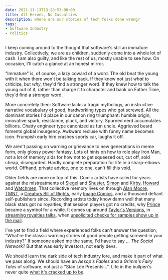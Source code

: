 ```yaml
---
date: 2021-11-13T13:28:53-08:00
title: All Heroes, No Casualties
description: where are our stories of tech folks done wrong?
tags:
- Software Industry
- Politics
---
```


I keep coming around to the thought that software's still an immature industry.  Collectively, we are as children, suddenly come into a whole lot of cash.  I am also guilty, and like the rest of us, mostly unable to see how.  On occasion, I'll catch a glance at an honest mirror.

"Immature" is, of course, a lazy coward of a word.  The old beat the young with it when there won't be talking back.  If they knew not just _what_ to criticize, but _why_, they'd find a stronger word.  If they knew how to talk the young out of it, rather than charge it to character and bank on Father Time, they'd find a stronger word.

More concretely then:  Software lacks a tragic mythology, an instructive narrative vocabulary of good, hardworking types who got screwed.  All the dominant stories I'd place in our canon ring triumphant: humble origin, innovative spark, resistance, pluck, and victory.  Spurned nerd accumulates billions.  Chatty engineer type canonized as fun uncle.  Aggrieved beard foments global insurgency.  Awkward recluse with funny name becomes icon.  Frumpish early hire crashes sports car, laughs it off.

We aren't passing on warning or grievance to new generations in meme form, only glossy power fantasy.  Lots of hints on how to role play Iron Man, not a lot of memory aids for how not to get squeezed out, cut off, sold cheap, disregarded.  Hardly complete preparation for life in a sharp-elbows world.  Offhand, private advice, one to one, can't fill this void.

Older fields are more on top of this.  Comic artists have railed for years against the mistreatments of [Siegel](https://en.wikipedia.org/wiki/Jerry_Siegel) and [Shuster](https://en.wikipedia.org/wiki/Joe_Shuster), [Simon](https://en.wikipedia.org/wiki/Joe_Simon) and [Kirby](https://en.wikipedia.org/wiki/Jack_Kirby), [Howard](https://en.wikipedia.org/wiki/Howard_the_Duck) and [Watchmen](https://en.wikipedia.org/wiki/Watchmen).  That collective memory lives on through [Alan Moore](https://en.wikipedia.org/wiki/Alan_Moore), [TMNT](https://en.wikipedia.org/wiki/Teenage_Mutant_Ninja_Turtles), a [Creators Bill of Rights](http://www.scottmccloud.com/4-inventions/bill/rights.html), early [Image Comics](https://en.wikipedia.org/wiki/Image_Comics), and a thousand defiant self-publishers since.  Recording artists today know damn well that many black stars got no royalties, that session players got no credits, why [Prince](https://en.wikipedia.org/wiki/Prince_(musician)) became a symbol for a while.  It comes up around [Taylor's Versions](https://en.wikipedia.org/wiki/Fearless_(Taylor%27s_Version)), in [streaming royalties talks](https://internationalmusician.org/record-breaking-royalty-payments-for-session-musicians/), when [unsolicited checks for samples show up in the mail](https://www.digitalmusicnews.com/2016/05/24/kanye-west-ten-thousand-check/).

I've yet to find a field where experienced folks can't answer the question, "What're the classic warning stories of good people getting screwed in your industry?"  If someone asked me the same, I'd have to say ... _The Social Network_?  But that was early investors, not early devs.

We should learn the dark side of tech industry lore, and make it part of what we pass along.  We should have an _Aesop's Fables_ and a _Grimm's Fairy Tales_ of software, not just a "Stan Lee Presents...".  Life in the bullpen's never quite [what it's cracked up to be](https://en.wikipedia.org/wiki/Bullpen_Bulletins).
